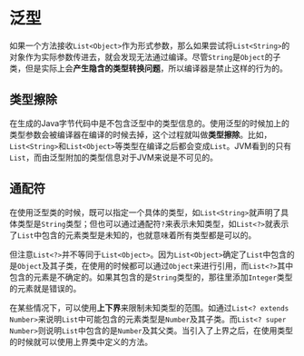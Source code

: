 # 泛型 <Badge text="Uncompleted"/>

如果一个方法接收`List<Object>`作为形式参数，那么如果尝试将`List<String>`的对象作为实际参数传进去，就会发现无法通过编译。尽管`String`是`Object`的子类，但是实际上会**产生隐含的类型转换问题**，所以编译器是禁止这样的行为的。

## 类型擦除

在生成的Java字节代码中是不包含泛型中的类型信息的。使用泛型的时候加上的类型参数会被编译器在编译的时候去掉，这个过程就叫做**类型擦除**。比如，`List<String>`和`List<Object>`等类型在编译之后都会变成`List`。JVM看到的只有`List`，而由泛型附加的类型信息对于JVM来说是不可见的。

## 通配符

在使用泛型类的时候，既可以指定一个具体的类型，如`List<String>`就声明了具体类型是`String`类型；但也可以通过通配符`?`来表示未知类型，如`List<?>`就表示了`List`中包含的元素类型是未知的，也就意味着所有类型都是可以的。

但注意`List<?>`并不等同于`List<Object>`。因为`List<Object>`确定了`List`中包含的是`Object`及其子类，在使用的时候都可以通过`Object`来进行引用，而`List<?>`其中包含的元素是不确定的。如果其包含的是`String`类型的，那往里添加`Integer`类型的元素就是错误的。

在某些情况下，可以使用**上下界**来限制未知类型的范围。如通过`List<? extends Number>`来说明`List`中可能包含的元素类型是`Number`及其子类。而`List<? super Number>`则说明`List`中包含的是`Number`及其父类。当引入了上界之后，在使用类型的时候就可以使用上界类中定义的方法。